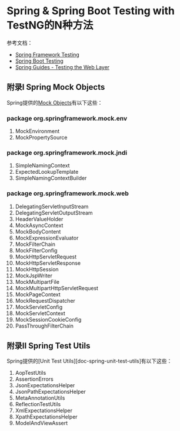 # Spring & Spring Boot Testing with TestNG的N种方法

参考文档：

* [Spring Framework Testing][doc-spring-framework-testing]
* [Spring Boot Testing][doc-spring-boot-testing]
* [Spring Guides - Testing the Web Layer][guide-testing-the-web-layer]


## 附录I Spring Mock Objects

Spring提供的[Mock Objects][doc-spring-mock-objects]有以下这些：

### package org.springframework.mock.env

1. MockEnvironment
1. MockPropertySource

### package org.springframework.mock.jndi

1. SimpleNamingContext
1. ExpectedLookupTemplate
1. SimpleNamingContextBuilder

### package org.springframework.mock.web

1. DelegatingServletInputStream
1. DelegatingServletOutputStream
1. HeaderValueHolder
1. MockAsyncContext
1. MockBodyContent
1. MockExpressionEvaluator
1. MockFilterChain
1. MockFilterConfig
1. MockHttpServletRequest
1. MockHttpServletResponse
1. MockHttpSession
1. MockJspWriter
1. MockMultipartFile
1. MockMultipartHttpServletRequest
1. MockPageContext
1. MockRequestDispatcher
1. MockServletConfig
1. MockServletContext
1. MockSessionCookieConfig
1. PassThroughFilterChain

## 附录II Spring Test Utils

Spring提供的[Unit Test Utils][doc-spring-unit-test-utils]有以下这些：

1. AopTestUtils
1. AssertionErrors
1. JsonExpectationsHelper
1. JsonPathExpectationsHelper
1. MetaAnnotationUtils
1. ReflectionTestUtils
1. XmlExpectationsHelper
1. XpathExpectationsHelper
1. ModelAndViewAssert

[doc-spring-framework-testing]: http://docs.spring.io/spring/docs/current/spring-framework-reference/htmlsingle/#testing
[doc-spring-boot-testing]: http://docs.spring.io/spring-boot/docs/1.5.4.RELEASE/reference/htmlsingle/#boot-features-testing
[guide-testing-the-web-layer]: https://spring.io/guides/gs/testing-web/
[doc-spring-mock-objects]: http://docs.spring.io/spring/docs/current/spring-framework-reference/htmlsingle/#mock-objects
[doc-spring-test-utils]: http://docs.spring.io/spring/docs/current/spring-framework-reference/htmlsingle/#unit-testing-support-classes